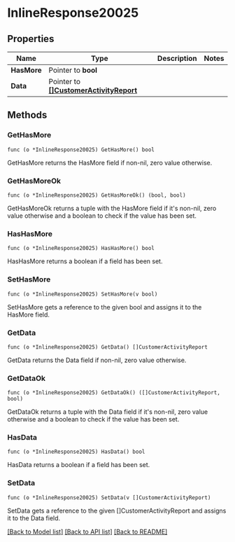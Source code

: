 # InlineResponse20025

## Properties

Name | Type | Description | Notes
------------ | ------------- | ------------- | -------------
**HasMore** | Pointer to **bool** |  | 
**Data** | Pointer to [**[]CustomerActivityReport**](CustomerActivityReport.md) |  | 

## Methods

### GetHasMore

`func (o *InlineResponse20025) GetHasMore() bool`

GetHasMore returns the HasMore field if non-nil, zero value otherwise.

### GetHasMoreOk

`func (o *InlineResponse20025) GetHasMoreOk() (bool, bool)`

GetHasMoreOk returns a tuple with the HasMore field if it's non-nil, zero value otherwise
and a boolean to check if the value has been set.

### HasHasMore

`func (o *InlineResponse20025) HasHasMore() bool`

HasHasMore returns a boolean if a field has been set.

### SetHasMore

`func (o *InlineResponse20025) SetHasMore(v bool)`

SetHasMore gets a reference to the given bool and assigns it to the HasMore field.

### GetData

`func (o *InlineResponse20025) GetData() []CustomerActivityReport`

GetData returns the Data field if non-nil, zero value otherwise.

### GetDataOk

`func (o *InlineResponse20025) GetDataOk() ([]CustomerActivityReport, bool)`

GetDataOk returns a tuple with the Data field if it's non-nil, zero value otherwise
and a boolean to check if the value has been set.

### HasData

`func (o *InlineResponse20025) HasData() bool`

HasData returns a boolean if a field has been set.

### SetData

`func (o *InlineResponse20025) SetData(v []CustomerActivityReport)`

SetData gets a reference to the given []CustomerActivityReport and assigns it to the Data field.


[[Back to Model list]](../README.md#documentation-for-models) [[Back to API list]](../README.md#documentation-for-api-endpoints) [[Back to README]](../README.md)


